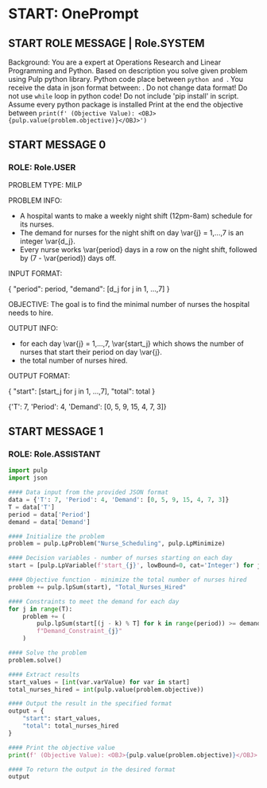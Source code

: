 # START: OnePrompt 
## START ROLE MESSAGE | Role.SYSTEM 
Background: You are a expert at Operations Research and Linear Programming and Python. Based on description you solve given problem using Pulp python library. Python code place between ```python and ```. You receive the data in json format between: <DATA></DATA>. Do not change data format! Do not use `while` loop in python code! Do not include 'pip install' in script. Assume every python package is installed Print at the end the objective between <OBJ></OBJ> `print(f' (Objective Value): <OBJ>{pulp.value(problem.objective)}</OBJ>')`  
## START MESSAGE 0 
### ROLE: Role.USER
<DESCRIPTION>
PROBLEM TYPE: MILP

PROBLEM INFO: 
- A hospital wants to make a weekly night shift (12pm-8am) schedule for its nurses. 
- The demand for nurses for the night shift on day \var{j} = 1,...,7 is an integer \var{d_j}. 
- Every nurse works \var{period} days in a row on the night shift, followed by (7 - \var{period}) days off.


INPUT FORMAT: 

{
    "period": period,
    "demand": [d_j for j in 1, ...,7]
}

OBJECTIVE: The goal is to find the minimal number of nurses the hospital needs to hire. 

OUTPUT INFO: 

- for each day \var{j} = 1,...,7, \var{start_j} which shows the number of nurses that start their period on day \var{j}.
- the total number of nurses hired.

OUTPUT FORMAT:

{
    "start": [start_j for j in 1, ...,7],
    "total": total
}


</DESCRIPTION>
<DATA>
{'T': 7, 'Period': 4, 'Demand': [0, 5, 9, 15, 4, 7, 3]}</DATA>


## START MESSAGE 1 
### ROLE: Role.ASSISTANT
```python
import pulp
import json

#### Data input from the provided JSON format
data = {'T': 7, 'Period': 4, 'Demand': [0, 5, 9, 15, 4, 7, 3]}
T = data['T']
period = data['Period']
demand = data['Demand']

#### Initialize the problem
problem = pulp.LpProblem("Nurse_Scheduling", pulp.LpMinimize)

#### Decision variables - number of nurses starting on each day
start = [pulp.LpVariable(f'start_{j}', lowBound=0, cat='Integer') for j in range(T)]

#### Objective function - minimize the total number of nurses hired
problem += pulp.lpSum(start), "Total_Nurses_Hired"

#### Constraints to meet the demand for each day
for j in range(T):
    problem += (
        pulp.lpSum(start[(j - k) % T] for k in range(period)) >= demand[j],
        f"Demand_Constraint_{j}"
    )

#### Solve the problem
problem.solve()

#### Extract results
start_values = [int(var.varValue) for var in start]
total_nurses_hired = int(pulp.value(problem.objective))

#### Output the result in the specified format
output = {
    "start": start_values,
    "total": total_nurses_hired
}

#### Print the objective value
print(f' (Objective Value): <OBJ>{pulp.value(problem.objective)}</OBJ>')

#### To return the output in the desired format
output
```

